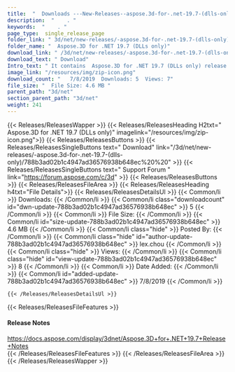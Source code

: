 ```yaml
---
title:  "  Downloads ---New-Releases--aspose.3d-for-.net-19.7-(dlls-only) . " 
description:  "    . " 
keywords:  "    . " 
page_type:  single_release_page
folder_link: " 3d/net/new-releases/-aspose.3d-for-.net-19.7-(dlls-only)/"
folder_name: "  Aspose.3D for .NET 19.7 (DLLs only)"
download_link: " /3d/net/new-releases/-aspose.3d-for-.net-19.7-(dlls-only)/788b3ad02b1c4947ad36576938b648ec"
download_text: " Download"
Intro_text: " It contains  Aspose.3D for .NET 19.7 (DLLs only) release."
image_link: "/resources/img/zip-icon.png"
download_count: "   7/8/2019  Downloads: 5  Views: 7"
file_size: "  File Size: 4.6 MB "
parent_path: "3d/net"
section_parent_path: "3d/net"
weight: 241
---
```


{{< Releases/ReleasesWapper >}}
  {{< Releases/ReleasesHeading H2txt="  Aspose.3D for .NET 19.7 (DLLs only)" imagelink="/resources/img/zip-icon.png">}}
  {{< Releases/ReleasesButtons >}}
    {{< Releases/ReleasesSingleButtons text=" Download" link="/3d/net/new-releases/-aspose.3d-for-.net-19.7-(dlls-only)/788b3ad02b1c4947ad36576938b648ec%20%20" >}}
    {{< Releases/ReleasesSingleButtons text=" Support Forum " link="https://forum.aspose.com/c/3d" >}}
  {{< Releases/ReleasesButtons >}}
  {{< Releases/ReleasesFileArea >}}
    {{< Releases/ReleasesHeading h4txt="File Details">}}
    {{< Releases/ReleasesDetailsUl >}}
            {{< Common/li  >}} Downloads: {{< /Common/li >}} 
      {{< Common/li class="downloadcount" id="dwn-update-788b3ad02b1c4947ad36576938b648ec" >}} 5 {{< /Common/li >}} 
      {{< Common/li  >}} File Size: {{< /Common/li >}} 
      {{< Common/li id="size-update-788b3ad02b1c4947ad36576938b648ec" >}} 4.6 MB {{< /Common/li >}} 
      {{< Common/li  class="hide" >}} Posted By: {{< /Common/li >}} 
      {{< Common/li class="hide" id="author-update-788b3ad02b1c4947ad36576938b648ec" >}} lex.chou {{< /Common/li >}} 
      {{< Common/li class="hide"  >}} Views: {{< /Common/li >}} 
      {{< Common/li class="hide" id="view-update-788b3ad02b1c4947ad36576938b648ec" >}} 8 {{< /Common/li >}} 
      {{< Common/li  >}} Date Added: {{< /Common/li >}} 
      {{< Common/li id="added-update-788b3ad02b1c4947ad36576938b648ec" >}} 7/8/2019 {{< /Common/li >}} 

    {{< /Releases/ReleasesDetailsUl >}}

  {{< Releases/ReleasesFileFeatures >}}
      <h4>Release Notes</h4><div><a href="https://docs.aspose.com/display/3dnet/Aspose.3D+for+.NET+19.7+Release+Notes">https://docs.aspose.com/display/3dnet/Aspose.3D+for+.NET+19.7+Release+Notes</a></div>
  {{< /Releases/ReleasesFileFeatures >}}
 {{< /Releases/ReleasesFileArea >}}
{{< /Releases/ReleasesWapper >}}


